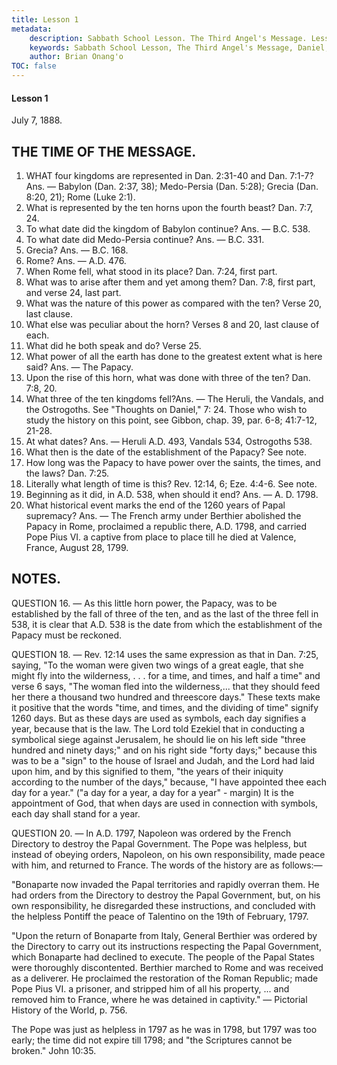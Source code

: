 ```yaml
---
title: Lesson 1
metadata:
    description: Sabbath School Lesson. The Third Angel's Message. Lesson 1. July 7, 1888. The Time of the Message. WHAT four kingdoms are represented in Dan. 2,31-40 and Dan. 7,1-7? Ans. — Babylon (Dan. 2,37,38); Medo-Persia (Dan. 5,28 Grecia (Dan. 8:20, 21); Rome (Luke 2:1). What is represented by the ten horns upon the fourth beast? Dan. 7,7, 24. 3. To what date did the kingdom of Babylon continue? Ans. — B.C. 538. To what date did Medo-Persia continue? Ans. — B.C. 331. Grecia? Ans. — B.C. 168.   6. Rome? Ans. — A.D. 476.
    keywords: Sabbath School Lesson, The Third Angel's Message, Daniel, Prophecy, July 7 1888
    author: Brian Onang'o
TOC: false
---
```


#### Lesson 1

July 7, 1888.

## THE TIME OF THE MESSAGE.

1. WHAT four kingdoms are represented in Dan. 2:31-40 and Dan. 7:1-7? Ans. — Babylon (Dan. 2:37, 38); Medo-Persia (Dan. 5:28); Grecia (Dan. 8:20, 21); Rome (Luke 2:1).
2. What is represented by the ten horns upon the fourth beast? Dan. 7:7, 24.
3. To what date did the kingdom of Babylon continue? Ans. — B.C. 538.
4. To what date did Medo-Persia continue? Ans. — B.C. 331.
5. Grecia? Ans. — B.C. 168.
6. Rome? Ans. — A.D. 476.
7. When Rome fell, what stood in its place? Dan. 7:24, first part.
8. What was to arise after them and yet among them? Dan. 7:8, first part, and verse 24, last part.
9. What was the nature of this power as compared with the ten? Verse 20, last clause.
10. What else was peculiar about the horn? Verses 8 and 20, last clause of each.
11. What did he both speak and do? Verse 25.
12. What power of all the earth has done to the greatest extent what is here said? Ans. — The Papacy.
13. Upon the rise of this horn, what was done with three of the ten? Dan. 7:8, 20.
14. What three of the ten kingdoms fell?Ans. — The Heruli, the Vandals, and the Ostrogoths. See "Thoughts on Daniel," 7: 24. Those who wish to study the history on this point, see Gibbon, chap. 39, par. 6-8; 41:7-12, 21-28.
15. At what dates? Ans. — Heruli A.D. 493, Vandals 534, Ostrogoths 538.
16. What then is the date of the establishment of the Papacy? See note.
17. How long was the Papacy to have power over the saints, the times, and the laws? Dan. 7:25.
18. Literally what length of time is this? Rev. 12:14, 6; Eze. 4:4-6. See note.
19. Beginning as it did, in A.D. 538, when should it end? Ans. — A. D. 1798.
20. What historical event marks the end of the 1260 years of Papal supremacy? Ans. — The French army under Berthier abolished the Papacy in Rome, proclaimed a republic there, A.D. 1798, and carried Pope Pius VI. a captive from place to place till he died at Valence, France, August 28, 1799.

## NOTES.
QUESTION 16. — As this little horn power, the Papacy, was to be established by the fall of three of the ten, and as the last of the three fell in 538, it is clear that A.D. 538 is the date from which the establishment of the Papacy must be reckoned.

QUESTION 18. — Rev. 12:14 uses the same expression as that in Dan. 7:25, saying, "To the woman were given two wings of a great eagle, that she might fly into the wilderness, . . . for a time, and times, and half a time" and verse 6 says, "The woman fled into the wilderness,... that they should feed her there a thousand two hundred and threescore days." These texts make it positive that the words "time, and times, and the dividing of time" signify 1260 days. But as these days are used as symbols, each day signifies a year, because that is the law. The
Lord told Ezekiel that in conducting a symbolical siege against Jerusalem, he should lie on his left side "three hundred and ninety days;" and on his right side "forty days;" because this was to be a "sign" to the house of Israel and Judah, and the Lord had laid upon him, and by this signified to them, "the years of their iniquity according to the number of the days," because, "I have appointed thee each day for a year." ("a day for a year, a day for a year" - margin) It is the appointment of God, that when days are used in connection with symbols, each day shall stand for a year.

QUESTION 20. — In A.D. 1797, Napoleon was ordered by the French Directory to destroy the Papal Government. The Pope was helpless, but instead of obeying orders, Napoleon, on his own responsibility, made peace with him, and returned to France. The words of the history are as follows:—

"Bonaparte now invaded the Papal territories and rapidly overran them. He had orders from the Directory to destroy the Papal Government, but, on his own responsibility, he disregarded these instructions, and concluded with the helpless Pontiff the peace of Talentino on the 19th of February, 1797.

"Upon the return of Bonaparte from Italy, General Berthier was ordered by the Directory to carry out its instructions respecting the Papal Government, which Bonaparte had declined to execute. The people of the Papal States were thoroughly discontented. Berthier marched to Rome and was received as a deliverer. He proclaimed the restoration of the Roman Republic; made Pope Pius VI. a prisoner, and stripped him of all
his property, ... and removed him to France, where he was detained in captivity." — Pictorial History of the World, p. 756.

The Pope was just as helpless in 1797 as he was in 1798, but 1797 was too early; the time did not expire till 1798; and "the Scriptures cannot be broken." John 10:35.
